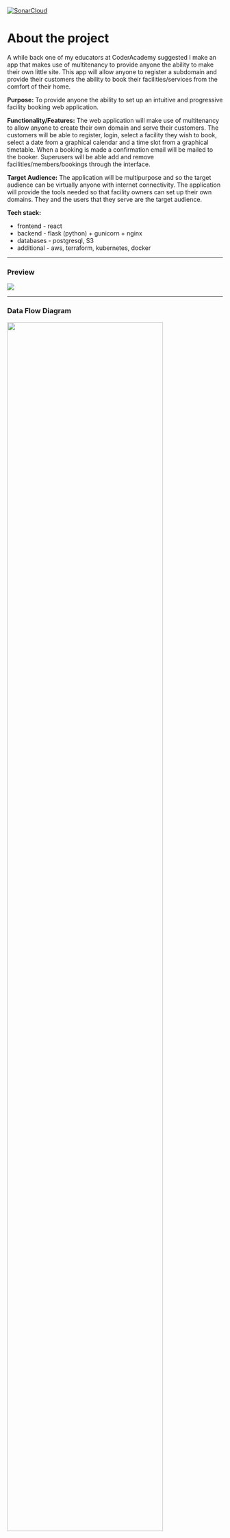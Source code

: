 [![SonarCloud](https://sonarcloud.io/images/project_badges/sonarcloud-white.svg)](https://sonarcloud.io/dashboard?id=mo-ccc_bookclub)
# About the project
A while back one of my educators at CoderAcademy suggested I make an app that makes use of multitenancy to provide anyone the ability to make their own little site. This app will allow anyone to register a subdomain and provide their customers the ability to book their facilities/services from the comfort of their home.

**Purpose:** To provide anyone the ability to set up an intuitive and progressive facility booking web application.

**Functionality/Features:** The web application will make use of multitenancy to allow anyone to create their own domain and serve their customers. The customers will be able to register, login, select a facility they wish to book, select a date from a graphical calendar and a time slot from a graphical timetable. When a booking is made a confirmation email will be mailed to the booker.
Superusers will be able add and remove facilities/members/bookings through the interface.

**Target Audience:** The application will be multipurpose and so the target audience can be virtually anyone with internet connectivity. The application will provide the tools needed so that facility owners can set up their own domains. They and the users that they serve are the target audience.

**Tech stack:** 
- frontend - react
- backend - flask (python) + gunicorn + nginx
- databases - postgresql, S3
- additional - aws, terraform, kubernetes, docker

---
### Preview
<img src="./docs/preview.png">

---
### Data Flow Diagram
<img src="./docs/dfd.png" width="85%"/>

---
### Application Architecture Diagram
![aad](./docs/aad.png)

### Erd
![erd](./docs/erd.png)

### Deployment Instructions
**the below instructions refer to a development deployment**
- Change Directory into the rest-api src folder `cd ./rest-api/src`
- Make sure venv is installed then run: `sudo apt-get install python3-venv` 
- Create the virtual environment: `python3 -m venv venv` Activate the virtual environment: `source venv/bin/activate` 
- Update pip: `pip install --upgrade pip` Install the dependencies from requirments.txt: `pip install -r requirements.txt` 
- rename example.env to .env
- install postgres, change password of postgres user to postgres and create a new database named development
- Upgrade the connected database with: `flask db upgrade` 
- export the FLASK_APP environment variable to main.py: `export FLASK_APP=main.py` 
- export the FLASK_ENV environment variable to production: `export FLASK_ENV=production` 
- install gunicorn `pip install gunicorn`
- run gunicorn on the port of your choice: `gunicorn -b 0.0.0.0:{port} "main:create_app"`

  

That completes the setup of the flask app. Now for the react app.

* cd into the react-app src folder `cd ./react-app/src`
* ensure you have yarn installed
* run yarn install `yarn install`
* rename the .env.example file to .env
* run `yarn start`

# Planning
### User Stories
User stories helped me define what I needed out of the project early on. With clear goals defined from the start I would be less likely to subject myself to scope creep and would be able to focus on the things that mattered most.
![user-stories](./docs/user_stories_revised.png)

### Project Management
For this project I went with a more agile focused planning metholodgy at the beginning as there was an organised structure to follow and there were no real pit falls in the planning process as long as I adhered to the mvc pattern I am familiar with. For this reason i used trello to create groupings with checklists to ensure that I was evenly completing the required work.
![trello-board](./docs/towards_the_end.png)

Later on when things started to become more complex and the fine details started to become more fuzzy I went on to use the KANBAN planning methodology. The KANBAN methodology was suitable for my purposes because:
1. There is no form of task delegation and since I am working on the project alone it would be silly for me to delegate tasks to myself.
2. This is a project that has no delivery date and so the need for more strict time management and "sprints" - that would be a requirement had I went with the SCRUM methodology - is not required.
 
For the execution of the KANBAN planning I have been using Jira.
![jira](./docs/jira.png)

I used the labels easy/medium/hard as a way to keep track of the amount of effort and time needed to move a card from the in-progress column to the done column. I would factor in variables such as what I would need to learn, how much I already know and whether i've completed something similar in the past. As a general guideline a card labeled easy should have a timeframe between a few minutes to a few hours work. A card labeled medium should have a timeframe of a couple of hours (greater than 3 and less than 7) and a card labeled hard should have a timeframe between several hours and a couple of days. 

# Testing
For testing I ran both automated unittests in my continuous integration pipeline as well as manual testing. The automated tests are run by github actions. 

### Automated Testing
I configured github actions to setup a postgresql service and upgrade the database created by that service so that the unittests can be run on it.
https://github.com/mo-ccc/bookclub/actions

I'm yet to have any frontend tests.

### Manual Testing
To achieve greater coverage I perform manual tests on both the api and the client. I maintain a spreadsheet to ensure that I am testing all requirements and that I am keeping a log of what has passed and what has failed.

![spreadsheet](./docs/testing.png)

#### Manual Api Testing
I perform manual tests on the api through the use of the insomnia app. I've attempted to create a structure that allows me to test each endpoint in a consecutive order. 
![api-testing](./docs/testing_api.png)

#### Manual Client Testing
For the client I simply use the site as intended while also attempting to fill out forms with values that I believe will cause issues.

